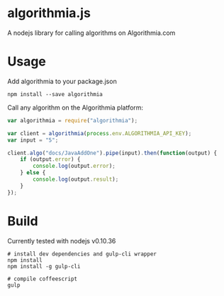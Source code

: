 algorithmia.js
==============

A nodejs library for calling algorithms on Algorithmia.com


Usage
=====

Add algorithmia to your package.json

    npm install --save algorithmia


Call any algorithm on the Algorithmia platform:

```javascript
var algorithmia = require("algorithmia");

var client = algorithmia(process.env.ALGORITHMIA_API_KEY);
var input = "5";

client.algo("docs/JavaAddOne").pipe(input).then(function(output) {
    if (output.error) {
        console.log(output.error);
    } else {
        console.log(output.result);
    }
});
```

Build
=====

Currently tested with nodejs v0.10.36

    # install dev dependencies and gulp-cli wrapper
    npm install
    npm install -g gulp-cli

    # compile coffeescript
    gulp
